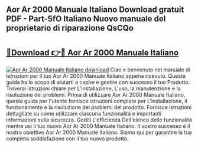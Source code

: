 ## Aor Ar 2000 Manuale Italiano Download gratuit PDF - Part-5fO Italiano Nuovo manuale del proprietario di riparazione QsCQo

# <h2><a href="http://dfb99x.blite.top/?on=Aor+Ar+2000+Manuale+Italiano">🔗Download 👉🔴 Aor Ar 2000 Manuale Italiano</a></h2>

[![Aor Ar 2000 Manuale Italiano download](https://i.imgur.com/lujVjoI.png)](http://dfb99x.blite.top/?on=Aor+Ar+2000+Manuale+Italiano)
Ciao e benvenuto nel manuale di Istruzioni per il tuo Aor Ar 2000 Manuale Italiano appena ricevuto. Questa guida ha lo scopo di aiutarti a capire e gestire con successo il tuo Prodotto. Troverai istruzioni chiare per L'installazione, L'uso, la manutenzione e la risoluzione dei problemi. Prima di utilizzare Aor Ar 2000 Manuale Italiano, questa guida per l'utente fornisce istruzioni complete per L'installazione, il funzionamento e la risoluzione dei problemi del prodotto. Fornisce istruzioni dettagliate su come utilizzare ciascuna funzionalità e importanti informazioni sulla sicurezza. Goditi L'efficienza Dell'elenco delle funzionalità mentre usi il tuo nuovo Aor Ar 2000 Manuale Italiano. Il vostro successo è il nostro obiettivo Aor Ar 2000 Manuale Italiano. Siamo qui per garantire la tua completa soddisfazione con il tuo nuovo prodotto.
